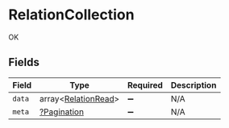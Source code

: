 # RelationCollection

OK


## Fields

| Field                                                      | Type                                                       | Required                                                   | Description                                                |
| ---------------------------------------------------------- | ---------------------------------------------------------- | ---------------------------------------------------------- | ---------------------------------------------------------- |
| `data`                                                     | array<[RelationRead](../../models/shared/RelationRead.md)> | :heavy_minus_sign:                                         | N/A                                                        |
| `meta`                                                     | [?Pagination](../../models/shared/Pagination.md)           | :heavy_minus_sign:                                         | N/A                                                        |